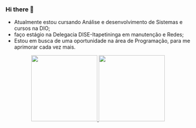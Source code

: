### Hi there 👋

- Atualmente estou cursando Análise e desenvolvimento de Sistemas e cursos na DIO;
- faço estágio na Delegacia DISE-Itapetininga em manutenção e Redes;
- Estou em busca de uma oportunidade na área de Programação, para me aprimorar cada vez mais.

<div align="center">
  <a href="https://github.com/thiagodevlp">
  <img height="180em" src="https://github-readme-stats.vercel.app/api?username=thiagodevlp&show_icons=true&theme=dark&include_all_commits=true&count_private=true"/>
  <img height="180em" src="https://github-readme-stats.vercel.app/api/top-langs/?username=thiagodevlp&layout=compact&langs_count=7&theme=dark"/>
</div>
